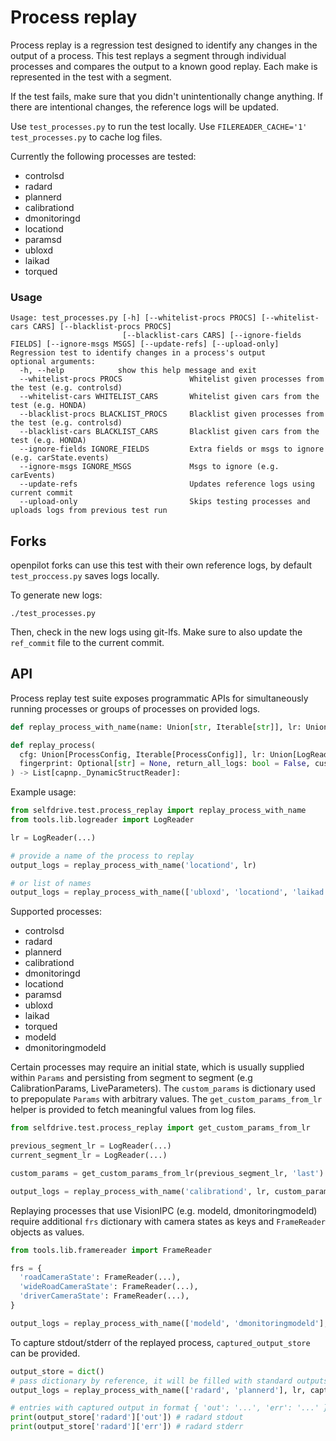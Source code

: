 # Process replay

Process replay is a regression test designed to identify any changes in the output of a process. This test replays a segment through individual processes and compares the output to a known good replay. Each make is represented in the test with a segment.

If the test fails, make sure that you didn't unintentionally change anything. If there are intentional changes, the reference logs will be updated.

Use `test_processes.py` to run the test locally.
Use `FILEREADER_CACHE='1' test_processes.py` to cache log files.

Currently the following processes are tested:

* controlsd
* radard
* plannerd
* calibrationd
* dmonitoringd
* locationd
* paramsd
* ubloxd
* laikad
* torqued

### Usage
```
Usage: test_processes.py [-h] [--whitelist-procs PROCS] [--whitelist-cars CARS] [--blacklist-procs PROCS]
                         [--blacklist-cars CARS] [--ignore-fields FIELDS] [--ignore-msgs MSGS] [--update-refs] [--upload-only]
Regression test to identify changes in a process's output
optional arguments:
  -h, --help            show this help message and exit
  --whitelist-procs PROCS               Whitelist given processes from the test (e.g. controlsd)
  --whitelist-cars WHITELIST_CARS       Whitelist given cars from the test (e.g. HONDA)
  --blacklist-procs BLACKLIST_PROCS     Blacklist given processes from the test (e.g. controlsd)
  --blacklist-cars BLACKLIST_CARS       Blacklist given cars from the test (e.g. HONDA)
  --ignore-fields IGNORE_FIELDS         Extra fields or msgs to ignore (e.g. carState.events)
  --ignore-msgs IGNORE_MSGS             Msgs to ignore (e.g. carEvents)
  --update-refs                         Updates reference logs using current commit
  --upload-only                         Skips testing processes and uploads logs from previous test run
```

## Forks

openpilot forks can use this test with their own reference logs, by default `test_proccess.py` saves logs locally.

To generate new logs:

`./test_processes.py`

Then, check in the new logs using git-lfs. Make sure to also update the `ref_commit` file to the current commit.

## API

Process replay test suite exposes programmatic APIs for simultaneously running processes or groups of processes on provided logs. 

```py
def replay_process_with_name(name: Union[str, Iterable[str]], lr: Union[LogReader, List[capnp._DynamicStructReader]], *args, **kwargs) -> List[capnp._DynamicStructReader]:

def replay_process(
  cfg: Union[ProcessConfig, Iterable[ProcessConfig]], lr: Union[LogReader, List[capnp._DynamicStructReader]], frs: Optional[Dict[str, Any]] = None, 
  fingerprint: Optional[str] = None, return_all_logs: bool = False, custom_params: Optional[Dict[str, Any]] = None, disable_progress: bool = False
) -> List[capnp._DynamicStructReader]:
```

Example usage:
```py
from selfdrive.test.process_replay import replay_process_with_name
from tools.lib.logreader import LogReader

lr = LogReader(...)

# provide a name of the process to replay
output_logs = replay_process_with_name('locationd', lr)

# or list of names
output_logs = replay_process_with_name(['ubloxd', 'locationd', 'laikad'], lr)
```

Supported processes: 
* controlsd
* radard
* plannerd
* calibrationd
* dmonitoringd
* locationd
* paramsd 
* ubloxd
* laikad
* torqued
* modeld
* dmonitoringmodeld

Certain processes may require an initial state, which is usually supplied within `Params` and persisting from segment to segment (e.g CalibrationParams, LiveParameters). The `custom_params` is dictionary  used to prepopulate `Params` with arbitrary values. The `get_custom_params_from_lr` helper is provided to fetch meaningful values from log files.

```py
from selfdrive.test.process_replay import get_custom_params_from_lr

previous_segment_lr = LogReader(...)
current_segment_lr = LogReader(...)

custom_params = get_custom_params_from_lr(previous_segment_lr, 'last')

output_logs = replay_process_with_name('calibrationd', lr, custom_params=custom_params)
```

Replaying processes that use VisionIPC (e.g. modeld, dmonitoringmodeld) require additional `frs` dictionary with camera states as keys and `FrameReader` objects as values.

```py
from tools.lib.framereader import FrameReader

frs = {
  'roadCameraState': FrameReader(...),
  'wideRoadCameraState': FrameReader(...),
  'driverCameraState': FrameReader(...),
}

output_logs = replay_process_with_name(['modeld', 'dmonitoringmodeld'], lr, frs=frs)
```

To capture stdout/stderr of the replayed process, `captured_output_store` can be provided.

```py
output_store = dict()
# pass dictionary by reference, it will be filled with standard outputs - even if process replay fails
output_logs = replay_process_with_name(['radard', 'plannerd'], lr, captured_output_store=output_store)

# entries with captured output in format { 'out': '...', 'err': '...' } will be added to provided dictionary for each replayed process
print(output_store['radard']['out']) # radard stdout
print(output_store['radard']['err']) # radard stderr
```